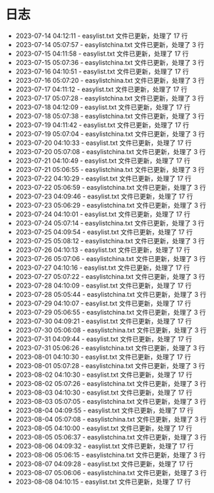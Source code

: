 # 日志

* 2023-07-14 04:12:11 - easylist.txt 文件已更新，处理了 17 行
* 2023-07-14 05:07:57 - easylistchina.txt 文件已更新，处理了 3 行
* 2023-07-15 04:11:58 - easylist.txt 文件已更新，处理了 17 行
* 2023-07-15 05:07:36 - easylistchina.txt 文件已更新，处理了 3 行
* 2023-07-16 04:10:51 - easylist.txt 文件已更新，处理了 17 行
* 2023-07-16 05:07:20 - easylistchina.txt 文件已更新，处理了 3 行
* 2023-07-17 04:11:12 - easylist.txt 文件已更新，处理了 17 行
* 2023-07-17 05:07:28 - easylistchina.txt 文件已更新，处理了 3 行
* 2023-07-18 04:12:09 - easylist.txt 文件已更新，处理了 17 行
* 2023-07-18 05:07:38 - easylistchina.txt 文件已更新，处理了 3 行
* 2023-07-19 04:11:42 - easylist.txt 文件已更新，处理了 17 行
* 2023-07-19 05:07:04 - easylistchina.txt 文件已更新，处理了 3 行
* 2023-07-20 04:10:33 - easylist.txt 文件已更新，处理了 17 行
* 2023-07-20 05:07:08 - easylistchina.txt 文件已更新，处理了 3 行
* 2023-07-21 04:10:49 - easylist.txt 文件已更新，处理了 17 行
* 2023-07-21 05:06:55 - easylistchina.txt 文件已更新，处理了 3 行
* 2023-07-22 04:10:29 - easylist.txt 文件已更新，处理了 17 行
* 2023-07-22 05:06:59 - easylistchina.txt 文件已更新，处理了 3 行
* 2023-07-23 04:09:46 - easylist.txt 文件已更新，处理了 17 行
* 2023-07-23 05:06:29 - easylistchina.txt 文件已更新，处理了 3 行
* 2023-07-24 04:10:01 - easylist.txt 文件已更新，处理了 17 行
* 2023-07-24 05:07:14 - easylistchina.txt 文件已更新，处理了 3 行
* 2023-07-25 04:09:54 - easylist.txt 文件已更新，处理了 17 行
* 2023-07-25 05:08:12 - easylistchina.txt 文件已更新，处理了 3 行
* 2023-07-26 04:10:13 - easylist.txt 文件已更新，处理了 17 行
* 2023-07-26 05:07:06 - easylistchina.txt 文件已更新，处理了 3 行
* 2023-07-27 04:10:16 - easylist.txt 文件已更新，处理了 17 行
* 2023-07-27 05:07:22 - easylistchina.txt 文件已更新，处理了 3 行
* 2023-07-28 04:10:09 - easylist.txt 文件已更新，处理了 17 行
* 2023-07-28 05:05:44 - easylistchina.txt 文件已更新，处理了 3 行
* 2023-07-29 04:10:07 - easylist.txt 文件已更新，处理了 17 行
* 2023-07-29 05:06:55 - easylistchina.txt 文件已更新，处理了 3 行
* 2023-07-30 04:09:21 - easylist.txt 文件已更新，处理了 17 行
* 2023-07-30 05:06:08 - easylistchina.txt 文件已更新，处理了 3 行
* 2023-07-31 04:09:44 - easylist.txt 文件已更新，处理了 17 行
* 2023-07-31 05:06:26 - easylistchina.txt 文件已更新，处理了 3 行
* 2023-08-01 04:10:30 - easylist.txt 文件已更新，处理了 17 行
* 2023-08-01 05:07:28 - easylistchina.txt 文件已更新，处理了 3 行
* 2023-08-02 04:10:30 - easylist.txt 文件已更新，处理了 17 行
* 2023-08-02 05:07:26 - easylistchina.txt 文件已更新，处理了 3 行
* 2023-08-03 04:10:30 - easylist.txt 文件已更新，处理了 17 行
* 2023-08-03 05:07:05 - easylistchina.txt 文件已更新，处理了 3 行
* 2023-08-04 04:09:55 - easylist.txt 文件已更新，处理了 17 行
* 2023-08-04 05:07:08 - easylistchina.txt 文件已更新，处理了 3 行
* 2023-08-05 04:10:00 - easylist.txt 文件已更新，处理了 17 行
* 2023-08-05 05:06:37 - easylistchina.txt 文件已更新，处理了 3 行
* 2023-08-06 04:09:32 - easylist.txt 文件已更新，处理了 17 行
* 2023-08-06 05:06:15 - easylistchina.txt 文件已更新，处理了 3 行
* 2023-08-07 04:09:28 - easylist.txt 文件已更新，处理了 17 行
* 2023-08-07 05:06:06 - easylistchina.txt 文件已更新，处理了 3 行
* 2023-08-08 04:10:15 - easylist.txt 文件已更新，处理了 17 行
